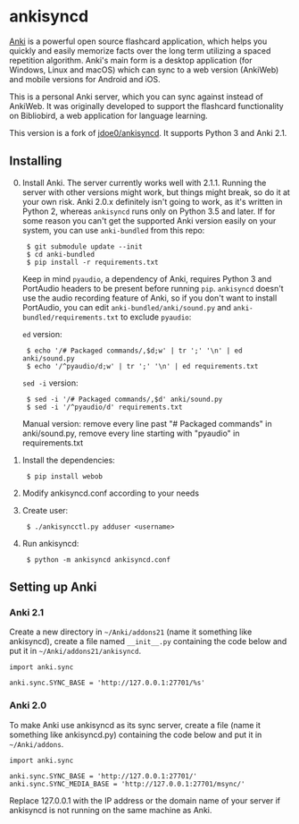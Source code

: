 ankisyncd
=========

[Anki][] is a powerful open source flashcard application, which helps you
quickly and easily memorize facts over the long term utilizing a spaced
repetition algorithm. Anki's main form is a desktop application (for Windows,
Linux and macOS) which can sync to a web version (AnkiWeb) and mobile
versions for Android and iOS.

This is a personal Anki server, which you can sync against instead of
AnkiWeb. It was originally developed to support the flashcard functionality
on Bibliobird, a web application for language learning.

This version is a fork of [jdoe0/ankisyncd](https://github.com/jdoe0/ankisyncd).
It supports Python 3 and Anki 2.1.

Installing
----------

0. Install Anki. The server currently works well with 2.1.1. Running the server
   with other versions might work, but things might break, so do it at your own
   risk. Anki 2.0.x definitely isn't going to work, as it's written in Python 2,
   whereas `ankisyncd` runs only on Python 3.5 and later. If for some reason
   you can't get the supported Anki version easily on your system, you can use
   `anki-bundled` from this repo:

        $ git submodule update --init
        $ cd anki-bundled
        $ pip install -r requirements.txt

   Keep in mind `pyaudio`, a dependency of Anki, requires Python 3 and PortAudio
   headers to be present before running `pip`. `ankisyncd` doesn't use the audio
   recording feature of Anki, so if you don't want to install PortAudio, you can
   edit `anki-bundled/anki/sound.py` and `anki-bundled/requirements.txt` to
   exclude `pyaudio`:

   `ed` version:

        $ echo '/# Packaged commands/,$d;w' | tr ';' '\n' | ed anki/sound.py
        $ echo '/^pyaudio/d;w' | tr ';' '\n' | ed requirements.txt

   `sed -i` version:

        $ sed -i '/# Packaged commands/,$d' anki/sound.py
        $ sed -i '/^pyaudio/d' requirements.txt

    Manual version: remove every line past "# Packaged commands" in anki/sound.py,
    remove every line starting with "pyaudio" in requirements.txt

1. Install the dependencies:

        $ pip install webob

2. Modify ankisyncd.conf according to your needs

3. Create user:

        $ ./ankisyncctl.py adduser <username>

4. Run ankisyncd:

        $ python -m ankisyncd ankisyncd.conf

Setting up Anki
---------------

### Anki 2.1

Create a new directory in `~/Anki/addons21` (name it something like ankisyncd),
create a file named `__init__.py` containing the code below and put it in
`~/Anki/addons21/ankisyncd`.

    import anki.sync

    anki.sync.SYNC_BASE = 'http://127.0.0.1:27701/%s'

### Anki 2.0

To make Anki use ankisyncd as its sync server, create a file (name it something
like ankisyncd.py) containing the code below and put it in `~/Anki/addons`.

    import anki.sync

    anki.sync.SYNC_BASE = 'http://127.0.0.1:27701/'
    anki.sync.SYNC_MEDIA_BASE = 'http://127.0.0.1:27701/msync/'

Replace 127.0.0.1 with the IP address or the domain name of your server if
ankisyncd is not running on the same machine as Anki.

[Anki]: https://apps.ankiweb.net/
[dsnopek's Anki Sync Server]: https://github.com/dsnopek/anki-sync-server
